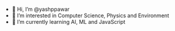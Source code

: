 - 👋 Hi, I’m @yashppawar
- 👀 I’m interested in Computer Science, Physics and Environment
- 🌱 I’m currently learning AI, ML and JavaScript
<!-- - 💞️ I’m looking to collaborate on ... 
- 📫 How to reach me ... -->

<!---
yashppawar/yashppawar is a ✨ special ✨ repository because its `README.md` (this file) appears on your GitHub profile.
You can click the Preview link to take a look at your changes.
--->
